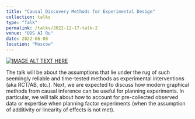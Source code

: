 ```yaml
---
title: "Causal Discovery Methods for Experimental Design"
collection: talks
type: "Talk"
permalink: /talks/2022-12-17-talk-2
venue: "ODS AI Ru"
date: 2022-06-08
location: "Moscow"
---
```



[![IMAGE ALT TEXT HERE](https://gregory-ch.github.io/files/kats.JPG)](https://youtu.be/kMkIndQvLr8)

The talk will be about the assumptions that lie under the rug of such seemingly reliable and time-tested methods as experimental interventions (aka RCT/AB, etc.). Next, we are expected to discuss how modern graphical methods from causal inference can be useful for planning experiments. In particular, we will talk about how to account for pre-collected observed data or expertise when planning factor experiments (when the assumption of additivity or linearity of effects is not met).